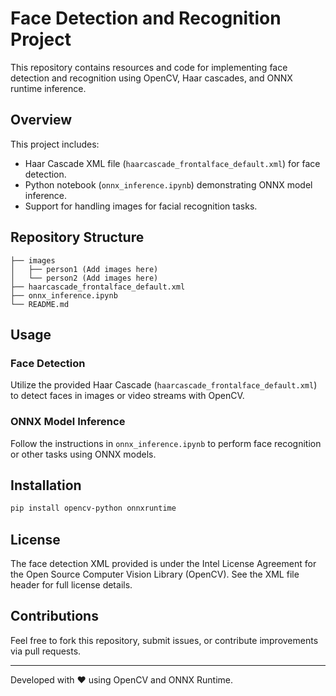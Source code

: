 # Face Detection and Recognition Project

This repository contains resources and code for implementing face detection and recognition using OpenCV, Haar cascades, and ONNX runtime inference.

## Overview
This project includes:
- Haar Cascade XML file (`haarcascade_frontalface_default.xml`) for face detection.
- Python notebook (`onnx_inference.ipynb`) demonstrating ONNX model inference.
- Support for handling images for facial recognition tasks.

## Repository Structure
```
├── images
│   ├── person1 (Add images here)
│   └── person2 (Add images here)
├── haarcascade_frontalface_default.xml
├── onnx_inference.ipynb
└── README.md
```

## Usage
### Face Detection
Utilize the provided Haar Cascade (`haarcascade_frontalface_default.xml`) to detect faces in images or video streams with OpenCV.

### ONNX Model Inference
Follow the instructions in `onnx_inference.ipynb` to perform face recognition or other tasks using ONNX models.

## Installation
```bash
pip install opencv-python onnxruntime
```

## License
The face detection XML provided is under the Intel License Agreement for the Open Source Computer Vision Library (OpenCV). See the XML file header for full license details.

## Contributions
Feel free to fork this repository, submit issues, or contribute improvements via pull requests.

---

Developed with ♥ using OpenCV and ONNX Runtime.

